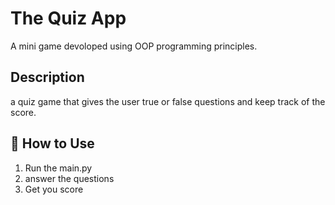 # The Quiz App
A mini game devoloped using OOP programming principles.

## Description
a quiz game that gives the user true or false questions and keep track of the score.
## 🚀 How to Use
1. Run the main.py
2. answer the questions
3. Get you score